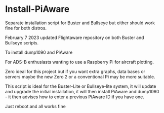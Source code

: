 # Install-PiAware

Separate installation script for Buster and Bullseye but either should work fine for both distros.

February 7 2023 updated Flightaware repository on both Buster and Bullseye scripts.

To install dump1090 and PiAware

For ADS-B enthusiasts wanting to use a Raspberry Pi for aircraft plotting.

Zero ideal for this project but if you want extra graphs, data bases or servers maybe the new Zero 2
or a conventional Pi may be more suitable.

This script is ideal for the Buster-Lite or Bullseye-lite system, it will update and upgrade the initial installation,
it will then install PiAware and dump1090 - it then advises how to enter a previous PiAware ID if you have one.

Just reboot and all works fine


